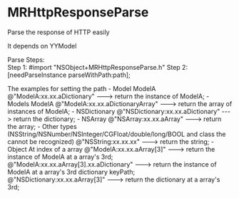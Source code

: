 # MRHttpResponseParse
Parse the response of HTTP easily


It depends on YYModel
 
  Parse Steps:<br/>
   Step 1:
    #import "NSObject+MRHttpResponseParse.h"
   Step 2:
    [needParseInstance parseWithPath:path];
 
  The examples for setting the path
    - Model     ModelA
       @"ModelA:xx.xx.aDictionary"       --->  return the instance of ModelA;
    - Models    ModelA
       @"ModelA:xx.xx.aDictionaryArray"  --->  return the array of instances of ModelA;
    - NSDictionary
       @"NSDictionary:xx.xx.aDictionary" --->  return the dictionary;
    - NSArray
       @"NSArray:xx.xx.aArray"           --->  return the array;
    - Other types  (NSString/NSNumber/NSInteger/CGFloat/double/long/BOOL and class the cannot be recognized)
       @"NSString:xx.xx.xx"              --->  return the string;
    - Object At index of a array
       @"ModelA:xx.xx.aArray[3]"         --->  return the instance of ModelA at a array's 3rd;
       @"ModelA:xx.xx.aArray[3].xx.aDictionary" --->  return the instance of ModelA at a array's 3rd dictionary keyPath;
       @"NSDictionary:xx.xx.aArray[3]"   --->  return the dictionary at a array's 3rd;
